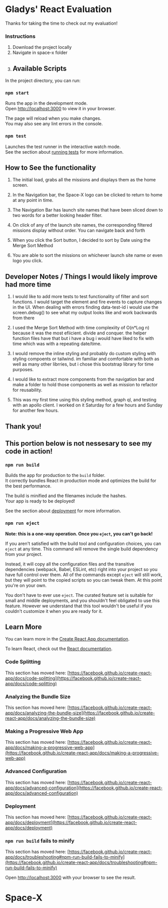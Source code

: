 # Gladys' React Evaluation

Thanks for taking the time to check out my evaluation! 

### Instructions
1. Download the project locally 
2. Navigate in space-x folder 
3. ## Available Scripts

In the project directory, you can run:

### `npm start`

Runs the app in the development mode.\
Open [http://localhost:3000](http://localhost:3000) to view it in your browser.

The page will reload when you make changes.\
You may also see any lint errors in the console.

### `npm test`

Launches the test runner in the interactive watch mode.\
See the section about [running tests](https://facebook.github.io/create-react-app/docs/running-tests) for more information. 



## How to See the functionality 
1. The initial load, grabs all the missions and displays them as the home screen. 

2. In the Navigation bar, the Space-X logo can be clicked to return to home at any point in time. 

3. The Navigation Bar has launch site names that have been sliced down to two words for a better looking header filter.

4. On click of any of the launch site names, the corresponding filtered missions display without order. You can navigate back and forth 

5. When you click the Sort button, I decided to sort by Date using the Merge Sort Method 

6. You are able to sort the missions on whichever launch site name or even logo you click.  


## Developer Notes / Things I would likely improve had more time

1. I would like to add more tests to test functionality of filter and sort functions. I would target the element and fire events to capture changes in the UI. When dealing with errors finding data-test-id i would use the screen.debug() to see what my output looks like and work backwards from there

2. I used the Merge Sort Method with time complexiity of O(n*Log n) because it was the most efiicient. divide and conquer. the helper function files have that but i have a bug i would have liked to fix with time which was with a repeating date/time. 

3. I would remove the inline styling and probably do custom styling with styling compoents or tailwind. im familiar and comfortable with both as well as many other librries, but i chose this bootstrap library for time purposes. 

4. I would like to extract more components from the navigation bar and make a folder to hold those components as well as mission to refactor for reusability.  

5. This was my first time using this styling method, graph ql, and testing with an apollo client. I worked on it Saturday for a few hours and Sunday for another few hours. 


## Thank you! 

## 
## This portion below is not nessesary to see my code in action! 

### `npm run build`

Builds the app for production to the `build` folder.\
It correctly bundles React in production mode and optimizes the build for the best performance.

The build is minified and the filenames include the hashes.\
Your app is ready to be deployed!

See the section about [deployment](https://facebook.github.io/create-react-app/docs/deployment) for more information.

### `npm run eject`

**Note: this is a one-way operation. Once you `eject`, you can't go back!**

If you aren't satisfied with the build tool and configuration choices, you can `eject` at any time. This command will remove the single build dependency from your project.

Instead, it will copy all the configuration files and the transitive dependencies (webpack, Babel, ESLint, etc) right into your project so you have full control over them. All of the commands except `eject` will still work, but they will point to the copied scripts so you can tweak them. At this point you're on your own.

You don't have to ever use `eject`. The curated feature set is suitable for small and middle deployments, and you shouldn't feel obligated to use this feature. However we understand that this tool wouldn't be useful if you couldn't customize it when you are ready for it.

## Learn More

You can learn more in the [Create React App documentation](https://facebook.github.io/create-react-app/docs/getting-started).

To learn React, check out the [React documentation](https://reactjs.org/).

### Code Splitting

This section has moved here: [https://facebook.github.io/create-react-app/docs/code-splitting](https://facebook.github.io/create-react-app/docs/code-splitting)

### Analyzing the Bundle Size

This section has moved here: [https://facebook.github.io/create-react-app/docs/analyzing-the-bundle-size](https://facebook.github.io/create-react-app/docs/analyzing-the-bundle-size)

### Making a Progressive Web App

This section has moved here: [https://facebook.github.io/create-react-app/docs/making-a-progressive-web-app](https://facebook.github.io/create-react-app/docs/making-a-progressive-web-app)

### Advanced Configuration

This section has moved here: [https://facebook.github.io/create-react-app/docs/advanced-configuration](https://facebook.github.io/create-react-app/docs/advanced-configuration)

### Deployment

This section has moved here: [https://facebook.github.io/create-react-app/docs/deployment](https://facebook.github.io/create-react-app/docs/deployment)

### `npm run build` fails to minify

This section has moved here: [https://facebook.github.io/create-react-app/docs/troubleshooting#npm-run-build-fails-to-minify](https://facebook.github.io/create-react-app/docs/troubleshooting#npm-run-build-fails-to-minify)

Open [http://localhost:3000](http://localhost:3000) with your browser to see the result.  





# Space-X
